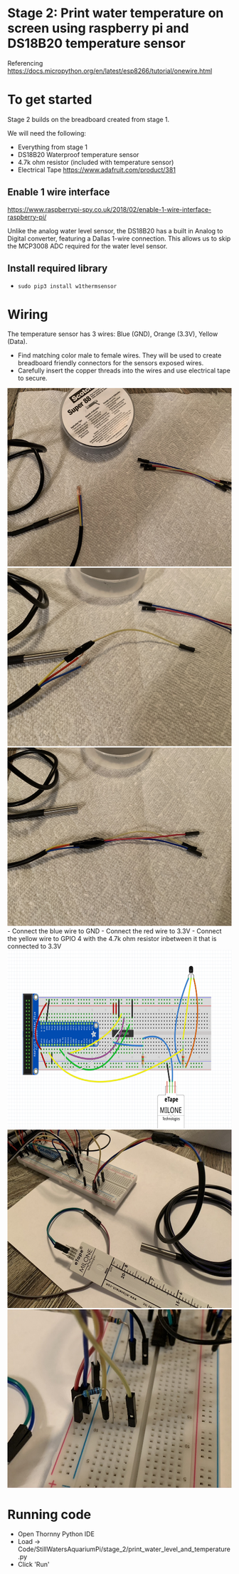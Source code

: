 # Stage 2: Print water temperature on screen using raspberry pi and DS18B20 temperature sensor

Referencing https://docs.micropython.org/en/latest/esp8266/tutorial/onewire.html

# To get started
Stage 2 builds on the breadboard created from stage 1.

We will need the following:
- Everything from stage 1
- DS18B20 Waterproof temperature sensor
- 4.7k ohm resistor (included with temperature sensor)
- Electrical Tape
https://www.adafruit.com/product/381

## Enable 1 wire interface
https://www.raspberrypi-spy.co.uk/2018/02/enable-1-wire-interface-raspberry-pi/

Unlike the analog water level sensor, the DS18B20 has a built in Analog to Digital converter, featuring a Dallas 1-wire connection. This allows us to skip the MCP3008 ADC required for the water level sensor.

## Install required library
- `sudo pip3 install w1thermsensor`

# Wiring
The temperature sensor has 3 wires: Blue (GND), Orange (3.3V), Yellow (Data).
- Find matching color male to female wires. They will be used to create breadboard friendly connectors for the sensors exposed wires.
- Carefully insert the copper threads into the wires and use electrical tape to secure.
<img src="resources/images/IMG_3020.jpeg" height=400>
<img src="resources/images/IMG_3024.jpeg" height=400>
<img src="resources/images/IMG_3025.jpeg" height=400>
- Connect the blue wire to GND
- Connect the red wire to 3.3V
- Connect the yellow wire to GPIO 4 with the 4.7k ohm resistor inbetween it that is connected to 3.3V
<img src="resources/images/wiring.png" height=400>
<img src="resources/images/wiring.jpeg" height=400>
<img src="resources/images/wiring_close.jpeg" height=400>

# Running code

- Open Thornny Python IDE
- Load -> Code/StillWatersAquariumPi/stage_2/print_water_level_and_temperature.py
- Click 'Run'
